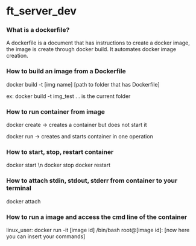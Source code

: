 # ft_server_dev


### What is a dockerfile?

A dockerfile is a document that has instructions to create a docker image, the image is create through docker build. It automates docker image creation.

### How to build an image from a Dockerfile

docker build -t [img name] [path to folder that has Dockerfile]

ex: docker build -t img_test .
. is the current folder

### How to run container from image

docker create -> creates a container but does not start it

docker run -> creates and starts container in one operation

### How to start, stop, restart container
docker start \n
docker stop
docker restart

### How to attach stdin, stdout, stderr from container to your terminal
docker attach

### How to run a image and access the cmd line of the container

linux_user: docker run -it [image id] /bin/bash
root@[image id]: [now here you can insert your commands]

